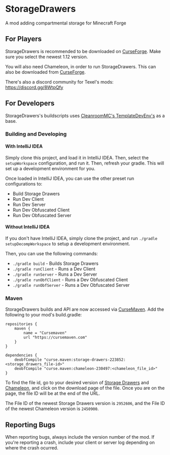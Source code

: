 StorageDrawers
==============

A mod adding compartmental storage for Minecraft Forge

For Players
-----------

StorageDrawers is recommended to be downloaded on [CurseForge](https://www.curseforge.com/minecraft/mc-mods/storage-drawers). Make sure you select the newest 1.12 version.

You will also need Chameleon, in order to run StorageDrawers. This can also be downloaded from [CurseForge](https://www.curseforge.com/minecraft/mc-mods/chameleon).

There's also a discord community for Texel's mods: https://discord.gg/8WtpQfy

For Developers
--------------

StorageDrawers's buildscripts uses [CleanroomMC's TemplateDevEnv's](https://github.com/CleanroomMC/TemplateDevEnv/tree/master) as a base.

### Building and Developing

#### With IntelliJ IDEA
Simply clone this project, and load it in IntelliJ IDEA. Then, select the `setupWorkspace` configuration, and run it. 
Then, refresh your gradle. This will set up a development environment for you.

Once loaded in IntelliJ IDEA, you can use the other preset run configurations to:
- Build Storage Drawers
- Run Dev Client
- Run Dev Server
- Run Dev Obfuscated Client
- Run Dev Obfuscated Server

#### Without IntelliJ IDEA
If you don't have IntelliJ IDEA, simply clone the project, and run `./gradle setupDecompWorkspace` to setup a development environment. 

Then, you can use the following commands:
- `./gradle build` - Builds Storage Drawers
- `./gradle runClient` - Runs a Dev Client
- `./gradle runServer` - Runs a Dev Server
- `./gradle runObfClient` - Runs a Dev Obfuscated Client
- `./gradle runObfServer` - Runs a Dev Obfuscated Server

### Maven

StorageDrawers builds and API are now accessed via [CurseMaven](https://www.cursemaven.com/).  Add the following to your mod's build.gradle:
```
repositories {
    maven {
        name = "Cursemaven"
        url "https://cursemaven.com"
    }
}

dependencies {
    deobfCompile "curse.maven:storage-drawers-223852:<storage_drawers_file-id>"
    deobfCompile "curse.maven:chameleon-230497:<chameleon_file_id>"
}
```
To find the file id, go to your desired version of [Storage Drawers](https://www.curseforge.com/minecraft/mc-mods/storage-drawers) and [Chameleon](https://www.curseforge.com/minecraft/mc-mods/chameleon), and click on the download page of the file. Once you are on the page, the file ID will be at the end of the URL.

The File ID of the newest Storage Drawers version is `2952606`, and the File ID of the newest Chameleon version is `2450900`.

Reporting Bugs
--------------

When reporting bugs, always include the version number of the mod.  If you're reporting a crash, include your client or server log depending on where the crash ocurred.
